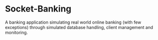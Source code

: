 # Socket-Banking
A banking application simulating real world online banking (with few exceptions) through simulated database handling, client management and monitoring.
